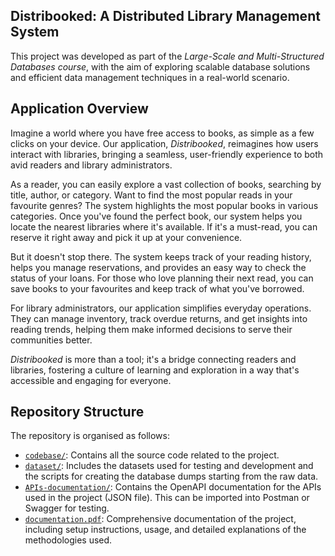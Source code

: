 ## Distribooked: A Distributed Library Management System

This project was developed as part of the *Large-Scale and Multi-Structured Databases course*, with the aim of exploring scalable database solutions and efficient data management techniques in a real-world scenario.

## Application Overview

Imagine a world where you have free access to books, as simple as a few clicks on your device. Our application, *Distribooked*, reimagines how users interact with libraries, bringing a seamless, user-friendly experience to both avid readers and library administrators.

As a reader, you can easily explore a vast collection of books, searching by title, author, or category. Want to find the most popular reads in your favourite genres? The system highlights the most popular books in various categories. Once you've found the perfect book, our system helps you locate the nearest libraries where it's available. If it's a must-read, you can reserve it right away and pick it up at your convenience.

But it doesn't stop there. The system keeps track of your reading history, helps you manage reservations, and provides an easy way to check the status of your loans. For those who love planning their next read, you can save books to your favourites and keep track of what you've borrowed.

For library administrators, our application simplifies everyday operations. They can manage inventory, track overdue returns, and get insights into reading trends, helping them make informed decisions to serve their communities better.

*Distribooked* is more than a tool; it's a bridge connecting readers and libraries, fostering a culture of learning and exploration in a way that's accessible and engaging for everyone.

## Repository Structure

The repository is organised as follows:

- [`codebase/`](./codebase/): Contains all the source code related to the project.
- [`dataset/`](./dataset/): Includes the datasets used for testing and development and the scripts for creating the database dumps starting from the raw data.
- [`APIs-documentation/`](./APIs-documentation/): Contains the OpenAPI documentation for the APIs used in the project (JSON file). This can be imported into Postman or Swagger for testing.
- [`documentation.pdf`](./documentation.pdf): Comprehensive documentation of the project, including setup instructions, usage, and detailed explanations of the methodologies used.
